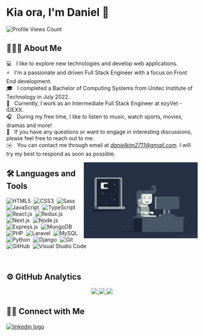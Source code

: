 # Kia ora, I'm Daniel 👋

![Profile Views Count](https://komarev.com/ghpvc/?username=danielkim2711&color=lightgrey&style=for-the-badge)

## 👨🏻‍💻 About Me

💻 &nbsp;&nbsp;I like to explore new technologies and develop web applications.\
⚡ &nbsp;&nbsp;I'm a passionate and driven Full Stack Engineer with a focus on Front End development.\
🎓 &nbsp;&nbsp;I completed a Bachelor of Computing Systems from Unitec Institute of Technology in July 2022.\
💼 &nbsp;&nbsp;Currently, I work as an Intermediate Full Stack Engineer at ezyVet - IDEXX.\
🎧 &nbsp;&nbsp;During my free time, I like to listen to music, watch sports, movies, dramas and more!\
💬 &nbsp;&nbsp;If you have any questions or want to engage in interesting discussions, please feel free to reach out to me.\
✉️ &nbsp;&nbsp;You can contact me through email at *danielkim2711@gmail.com*. I will try my best to respond as soon as possible.
<!-- 📄 &nbsp;&nbsp;Please have a look at my [CV](https://github.com/danielkim2711/danielkim2711/files/9125623/daniel_kim_cv.pdf) for more details about me. I'm open to feedback and suggestions! -->

<img alt="coding at night" src="./assets/images/coding_at_night.gif" width="300" height="200" align="right"/>

## 🛠 Languages and Tools

![HTML5](https://img.shields.io/badge/-HTML5-3F4859?style=flat&logo=HTML5&logoColor=E34F26)&nbsp;
![CSS3](https://img.shields.io/badge/-CSS3-3F4859?style=flat&logo=CSS3&logoColor=1572B6)&nbsp;
![Sass](https://img.shields.io/badge/-Sass-3F4859?style=flat&logo=Sass&logoColor=CC6699)&nbsp;
![JavaScript](https://img.shields.io/badge/-JavaScript-3F4859?style=flat&logo=JavaScript&logoColor=F7DF1E)&nbsp;
![TypeScript](https://img.shields.io/badge/-TypeScript-3F4859?style=flat&logo=TypeScript&logoColor=3178C6)&nbsp;
![React.js](https://img.shields.io/badge/-React.js-3F4859?style=flat&logo=React&logoColor=61DAFB)&nbsp;
![Redux.js](https://img.shields.io/badge/-Redux.js-3F4859?style=flat&logo=Redux&logoColor=764ABC)&nbsp;
![Next.js](https://img.shields.io/badge/-Next.js-3F4859?style=flat&logo=Next.js&logoColor=000000)&nbsp;
![Node.js](https://img.shields.io/badge/-Node.js-3F4859?style=flat&logo=Node.js&logoColor=339933)&nbsp;
![Express.js](https://img.shields.io/badge/-Express.js-3F4859?style=flat&logo=Express&logoColor=000000)&nbsp;
![MongoDB](https://img.shields.io/badge/-MongoDB-3F4859?style=flat&logo=MongoDB&logoColor=47a248)&nbsp;
![PHP](https://img.shields.io/badge/-PHP-3F4859?style=flat&logo=PHP&logoColor=777BB4)&nbsp;
![Laravel](https://img.shields.io/badge/-Laravel-3F4859?style=flat&logo=Laravel&logoColor=FF2D20)&nbsp;
![MySQL](https://img.shields.io/badge/-MySQL-3F4859?style=flat&logo=MySQL&logoColor=4479A1)&nbsp;
![Python](https://img.shields.io/badge/-Python-3F4859?style=flat&logo=Python&logoColor=3776AB)&nbsp;
![Django](https://img.shields.io/badge/-Django-3F4859?style=flat&logo=Django&logoColor=092E20)&nbsp;
![Git](https://img.shields.io/badge/-Git-3F4859?style=flat&logo=Git&logoColor=F05032)&nbsp;
![GitHub](https://img.shields.io/badge/-GitHub-3F4859?style=flat&logo=GitHub&logoColor=181717)&nbsp;
![Visual Studio Code](https://img.shields.io/badge/-Visual%20Studio%20Code-3F4859?style=flat&logo=Visual-Studio-Code&logoColor=007ACC)&nbsp;

<br />

## ⚙️ GitHub Analytics

<div align="center">
  <a href="https://github.com/danielkim2711">
    <img height="180px" src="https://github-readme-stats.vercel.app/api?username=danielkim2711&show_icons=true&theme=nord&custom_title=My%20GitHub%20Stats" />
    <img height="180px" src="https://github-readme-stats.vercel.app/api/top-langs/?username=danielkim2711&layout=compact&langs_count=6&custom_title=My%20Programming%20Languages&theme=nord" />
    <img height="180px" src="http://github-readme-streak-stats.herokuapp.com?user=danielkim2711&theme=nord&date_format=j%20M%5B%20Y%5D" />
  </a>
</div>

## 🤝🏻 Connect with Me

<a href="https://www.linkedin.com/in/danielkim2711/">
  <img align="center" src="https://raw.githubusercontent.com/rahuldkjain/github-profile-readme-generator/master/src/images/icons/Social/linked-in-alt.svg" alt="linkedin logo" height="30" width="40" />
</a>
